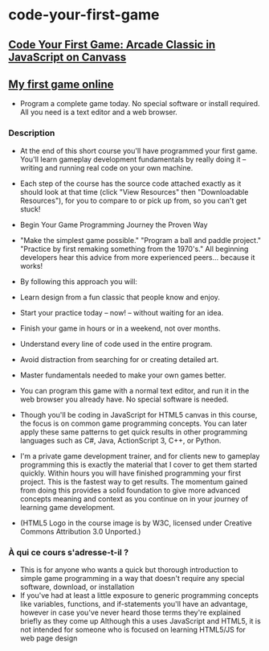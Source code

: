 # code-your-first-game
## [Code Your First Game: Arcade Classic in JavaScript on Canvass](https://www.udemy.com/share/101r8k3@kDhmmJVwO9pheXokrkP0oCZEK-rOoC_mhh8TgevhNexwY9VRn3LvAsGRq7389wGQvw==/)

## [My first game online](https://mohamed-boucherba.fr/code-your-first-game/)

- Program a complete game today. No special software or install required. All you need is a text editor and a web browser.

### Description
- At the end of this short course you'll have programmed your first game. You'll learn gameplay development fundamentals by really doing it – writing and running real code on your own machine.

- Each step of the course has the source code attached exactly as it should look at that time (click "View Resources" then "Downloadable Resources"), for you to compare to or pick up from, so you can't get stuck!

- Begin Your Game Programming Journey the Proven Way

- "Make the simplest game possible." "Program a ball and paddle project." "Practice by first remaking something from the 1970's." All beginning developers hear this advice from more experienced peers... because it works!

- By following this approach you will:

- Learn design from a fun classic that people know and enjoy.
- Start your practice today – now! – without waiting for an idea.
- Finish your game in hours or in a weekend, not over months.
- Understand every line of code used in the entire program.
- Avoid distraction from searching for or creating detailed art.
- Master fundamentals needed to make your own games better.
- You can program this game with a normal text editor, and run it in the web browser you already have. No special software is needed.

- Though you'll be coding in JavaScript for HTML5 canvas in this course, the focus is on common game programming concepts. You can later apply these same patterns to get quick results in other programming languages such as C#, Java, ActionScript 3, C++, or Python.

- I'm a private game development trainer, and for clients new to gameplay programming this is exactly the material that I cover to get them started quickly. Within hours you will have finished programming your first project. This is the fastest way to get results. The momentum gained from doing this provides a solid foundation to give more advanced concepts meaning and context as you continue on in your journey of learning game development.

- (HTML5 Logo in the course image is by W3C, licensed under Creative Commons Attribution 3.0 Unported.)

### À qui ce cours s'adresse-t-il ?
- This is for anyone who wants a quick but thorough introduction to simple game programming in a way that doesn't require any special software, download, or installation
- If you've had at least a little exposure to generic programming concepts like variables, functions, and if-statements you'll have an advantage, however in case you've never heard those terms they're explained briefly as they come up
Although this a uses JavaScript and HTML5, it is not intended for someone who is focused on learning HTML5/JS for web page design
